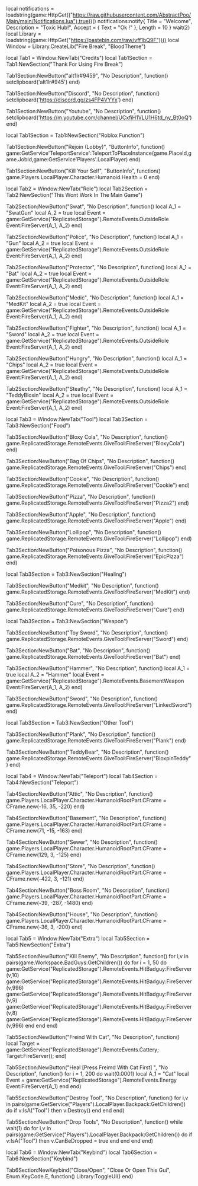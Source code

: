 local notifications = loadstring(game:HttpGet(("https://raw.githubusercontent.com/AbstractPoo/Main/main/Notifications.lua"),true))()
notifications:notify{
    Title = "Welcome",
    Description = "Toxic Hub!",
    Accept = {
        Text = "Ok !"
    },
    Length = 10
}
wait(2)
local Library = loadstring(game:HttpGet("https://pastebin.com/raw/vff1bQ9F"))()
local Window = Library.CreateLib("Fire Break", "BloodTheme")

local Tab1 = Window:NewTab("Credits")
local Tab1Section = Tab1:NewSection("Thank For Using Fire Break")

Tab1Section:NewButton("alt1lr#9459", "No Description", function()
setclipboard('alt1lr#945')
end)

Tab1Section:NewButton("Discord", "No Description", function()
setclipboard('https://discord.gg/zs4FP4VYYx')
end)

Tab1Section:NewButton("Youtube", "No Description", function()
setclipboard('https://m.youtube.com/channel/UCxfiH1VLU1H6td_ny_Bt0oQ')
end)

local Tab1Section = Tab1:NewSection("Roblox Function")

Tab1Section:NewButton("Rejoin (Lobby)", "ButtonInfo", function()
game:GetService'TeleportService':TeleportToPlaceInstance(game.PlaceId,game.JobId,game:GetService'Players'.LocalPlayer)
end)

Tab1Section:NewButton("Kill Your Self", "ButtonInfo", function()
game.Players.LocalPlayer.Character.Humanoid.Health = 0
end)

local Tab2 = Window:NewTab("Role")
local Tab2Section = Tab2:NewSection("This Wont Work In The Main Game")

Tab2Section:NewButton("Swat", "No Description", function()
local A_1 = "SwatGun"
local A_2 = true
local Event = game:GetService("ReplicatedStorage").RemoteEvents.OutsideRole
Event:FireServer(A_1, A_2)
end)

Tab2Section:NewButton("Police", "No Description", function()
local A_1 = "Gun"
local A_2 = true
local Event = game:GetService("ReplicatedStorage").RemoteEvents.OutsideRole
Event:FireServer(A_1, A_2)
end)

Tab2Section:NewButton("Protector", "No Description", function()
local A_1 = "Bat"
local A_2 = true
local Event = game:GetService("ReplicatedStorage").RemoteEvents.OutsideRole
Event:FireServer(A_1, A_2)
end)

Tab2Section:NewButton("Medic", "No Description", function()
local A_1 = "MedKit"
local A_2 = true
local Event = game:GetService("ReplicatedStorage").RemoteEvents.OutsideRole
Event:FireServer(A_1, A_2)
end)

Tab2Section:NewButton("Fighter", "No Description", function()
local A_1 = "Sword"
local A_2 = true
local Event = game:GetService("ReplicatedStorage").RemoteEvents.OutsideRole
Event:FireServer(A_1, A_2)
end)

Tab2Section:NewButton("Hungry", "No Description", function()
local A_1 = "Chips"
local A_2 = true
local Event = game:GetService("ReplicatedStorage").RemoteEvents.OutsideRole
Event:FireServer(A_1, A_2)
end)

Tab2Section:NewButton("Steathy", "No Description", function()
local A_1 = "TeddyBloxin"
local A_2 = true
local Event = game:GetService("ReplicatedStorage").RemoteEvents.OutsideRole
Event:FireServer(A_1, A_2)
end)

local Tab3 = Window:NewTab("Tool")
local Tab3Section = Tab3:NewSection("Food")

Tab3Section:NewButton("Bloxy Cola", "No Description", function()
game.ReplicatedStorage.RemoteEvents.GiveTool:FireServer("BloxyCola")
end)

Tab3Section:NewButton("Bag Of Chips", "No Description", function()
game.ReplicatedStorage.RemoteEvents.GiveTool:FireServer("Chips")
end)

Tab3Section:NewButton("Cookie", "No Description", function()
game.ReplicatedStorage.RemoteEvents.GiveTool:FireServer("Cookie")
end)

Tab3Section:NewButton("Pizza", "No Description", function()
game.ReplicatedStorage.RemoteEvents.GiveTool:FireServer("Pizza2")
end)

Tab3Section:NewButton("Apple", "No Description", function()
game.ReplicatedStorage.RemoteEvents.GiveTool:FireServer("Apple")
end)

Tab3Section:NewButton("Lollipop", "No Description", function()
game.ReplicatedStorage.RemoteEvents.GiveTool:FireServer("Lollipop")
end)

Tab3Section:NewButton("Poisonous Pizza", "No Description", function()
game.ReplicatedStorage.RemoteEvents.GiveTool:FireServer("EpicPizza")
end)

local Tab3Section = Tab3:NewSection("Healing")

Tab3Section:NewButton("Medkit", "No Description", function()
game.ReplicatedStorage.RemoteEvents.GiveTool:FireServer("MedKit")
end)

Tab3Section:NewButton("Cure", "No Description", function()
game.ReplicatedStorage.RemoteEvents.GiveTool:FireServer("Cure")
end)

local Tab3Section = Tab3:NewSection("Weapon")

Tab3Section:NewButton("Toy Sword", "No Description", function()
game.ReplicatedStorage.RemoteEvents.GiveTool:FireServer("Sword")
end)

Tab3Section:NewButton("Bat", "No Description", function()
game.ReplicatedStorage.RemoteEvents.GiveTool:FireServer("Bat")
end)

Tab3Section:NewButton("Hammer", "No Description", function()
local A_1 = true
local A_2 = "Hammer"
local Event = game:GetService("ReplicatedStorage").RemoteEvents.BasementWeapon
Event:FireServer(A_1, A_2)
end)

Tab3Section:NewButton("Sword", "No Description", function()
game.ReplicatedStorage.RemoteEvents.GiveTool:FireServer("LinkedSword")
end)

local Tab3Section = Tab3:NewSection("Other Tool")

Tab3Section:NewButton("Plank", "No Description", function()
game.ReplicatedStorage.RemoteEvents.GiveTool:FireServer("Plank")
end)

Tab3Section:NewButton("TeddyBear", "No Description", function()
game.ReplicatedStorage.RemoteEvents.GiveTool:FireServer("BloxpinTeddy")
end)

local Tab4 = Window:NewTab("Teleport")
local Tab4Section = Tab4:NewSection("Teleport")

Tab4Section:NewButton("Attic", "No Description", function()
game.Players.LocalPlayer.Character.HumanoidRootPart.CFrame = CFrame.new(-16, 35, -220)
end)

Tab4Section:NewButton("Basement", "No Description", function()
game.Players.LocalPlayer.Character.HumanoidRootPart.CFrame = CFrame.new(71, -15, -163)
end)

Tab4Section:NewButton("Sewer", "No Description", function()
game.Players.LocalPlayer.Character.HumanoidRootPart.CFrame = CFrame.new(129, 3, -125)
end)

Tab4Section:NewButton("Store", "No Description", function()
game.Players.LocalPlayer.Character.HumanoidRootPart.CFrame = CFrame.new(-422, 3, -121)
end)

Tab4Section:NewButton("Boss Room", "No Description", function()
game.Players.LocalPlayer.Character.HumanoidRootPart.CFrame = CFrame.new(-39, -287, -1480)
end)

Tab4Section:NewButton("House", "No Description", function()
game.Players.LocalPlayer.Character.HumanoidRootPart.CFrame = CFrame.new(-36, 3, -200)
end)

local Tab5 = Window:NewTab("Extra")
local Tab5Section = Tab5:NewSection("Extra")

Tab5Section:NewButton("Kill Enemy", "No Description", function()
    for i,v in pairs(game.Workspace.BadGuys:GetChildren()) do
        for i = 1, 50 do
            game:GetService("ReplicatedStorage").RemoteEvents.HitBadguy:FireServer(v,10)
            game:GetService("ReplicatedStorage").RemoteEvents.HitBadguy:FireServer(v,996)
            game:GetService("ReplicatedStorage").RemoteEvents.HitBadguy:FireServer(v,9)
            game:GetService("ReplicatedStorage").RemoteEvents.HitBadguy:FireServer(v,8)
            game:GetService("ReplicatedStorage").RemoteEvents.HitBadguy:FireServer(v,996)
        end
    end
end)

Tab5Section:NewButton("Freind With Cat", "No Description", function()
    local Target = game:GetService("ReplicatedStorage").RemoteEvents.Cattery;
    Target:FireServer();
end)

Tab5Section:NewButton("Heal [Press Freimd With Cat First] ", "No Description", function()
for i = 1, 200 do
        wait(0.0001)
        local A_1 = "Cat"
        local Event = game:GetService("ReplicatedStorage").RemoteEvents.Energy
        Event:FireServer(A_1)
    end
end)

Tab5Section:NewButton("Destroy Tool", "No Description", function()
for i,v in pairs(game:GetService("Players").LocalPlayer.Backpack:GetChildren()) do
        if v:IsA("Tool") then
            v:Destroy()
        end
    end
end)

Tab5Section:NewButton("Drop Tools", "No Description", function()
while wait(1) do
        for i,v in pairs(game:GetService("Players").LocalPlayer.Backpack:GetChildren()) do
            if v:IsA("Tool") then
                v.CanBeDropped = true
            end
        end
    end
end)

local Tab6 = Window:NewTab("Keybind")
local Tab6Section = Tab6:NewSection("Keybind")

Tab6Section:NewKeybind("Close/Open", "Close Or Open This Gui", Enum.KeyCode.E, function()
	Library:ToggleUI()
end)
